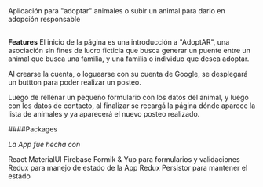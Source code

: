 ##

Aplicación para "adoptar" animales o subir un animal para darlo en adopción responsable

##

**Features**
El inicio de la página es una introducción a "AdoptAR", una asociación sin fines de lucro ficticia que busca generar un puente entre un animal que busca una familia, y una familia o individuo que desea adoptar.



Al crearse la cuenta, o loguearse con su cuenta de Google, se desplegará un buttton para poder realizar un posteo.

Luego de rellenar un pequeño formulario con los datos del animal, y luego con los datos de contacto, al finalizar se recargá la página dónde aparece la lista de animales y ya aparecerá el nuevo posteo realizado.

####Packages

*La App fue hecha con*

React
MaterialUI
Firebase
Formik & Yup para formularios y validaciones
Redux para manejo de estado de la App
Redux Persistor para mantener el estado





